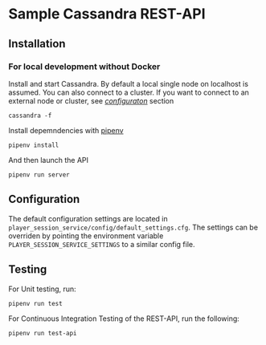 # Sample Cassandra REST-API

## Installation

### For local development without Docker
Install and start Cassandra.
By default a local single node on localhost is assumed. You can also connect to a cluster.
If you want to connect to an external node or cluster, see [_configuraton_](#configuration) section
```
cassandra -f
```
Install depemndencies with [pipenv](https://docs.pipenv.org/)
```
pipenv install
```

And then launch the API
```
pipenv run server
```

## <a name="configuration"></a>Configuration
The default configuration settings are located in `player_session_service/config/default_settings.cfg`.
The settings can be overriden by pointing the environment variable `PLAYER_SESSION_SERVICE_SETTINGS` to a similar config file.


## Testing
For Unit testing, run:
```
pipenv run test
```
For Continuous Integration Testing of the REST-API, run the following:
```
pipenv run test-api
```
